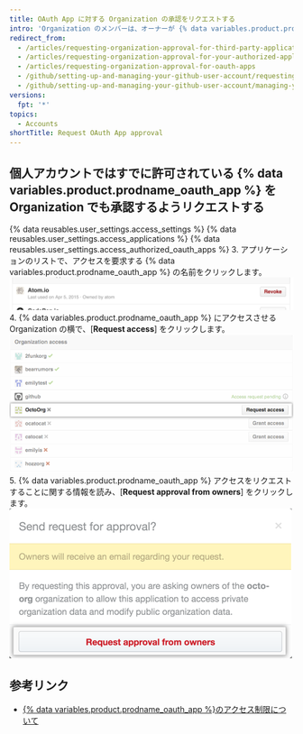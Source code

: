 ```yaml
---
title: OAuth App に対する Organization の承認をリクエストする
intro: 'Organization のメンバーは、オーナーが {% data variables.product.prodname_oauth_app %} に Organization リソースへのアクセスを許可するようリクエストできます。'
redirect_from:
  - /articles/requesting-organization-approval-for-third-party-applications/
  - /articles/requesting-organization-approval-for-your-authorized-applications/
  - /articles/requesting-organization-approval-for-oauth-apps
  - /github/setting-up-and-managing-your-github-user-account/requesting-organization-approval-for-oauth-apps
  - /github/setting-up-and-managing-your-github-user-account/managing-your-membership-in-organizations/requesting-organization-approval-for-oauth-apps
versions:
  fpt: '*'
topics:
  - Accounts
shortTitle: Request OAuth App approval
---
```


## 個人アカウントではすでに許可されている {% data variables.product.prodname_oauth_app %} を Organization でも承認するようリクエストする

{% data reusables.user_settings.access_settings %}
{% data reusables.user_settings.access_applications %}
{% data reusables.user_settings.access_authorized_oauth_apps %}
3. アプリケーションのリストで、アクセスを要求する {% data variables.product.prodname_oauth_app %} の名前をクリックします。 ![[View application] ボタン](/assets/images/help/settings/settings-third-party-view-app.png)
4. {% data variables.product.prodname_oauth_app %} にアクセスさせる Organization の横で、[**Request access**] をクリックします。 ![[Request access] ボタン](/assets/images/help/settings/settings-third-party-request-access.png)
5. {% data variables.product.prodname_oauth_app %} アクセスをリクエストすることに関する情報を読み、[**Request approval from owners**] をクリックします。 ![[Request approval] ボタン](/assets/images/help/settings/oauth-access-request-approval.png)

## 参考リンク

- [{% data variables.product.prodname_oauth_app %}のアクセス制限について](/articles/about-oauth-app-access-restrictions)
